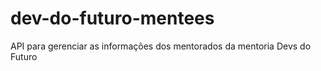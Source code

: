 # dev-do-futuro-mentees
API para gerenciar as informações dos mentorados da mentoria Devs do Futuro
